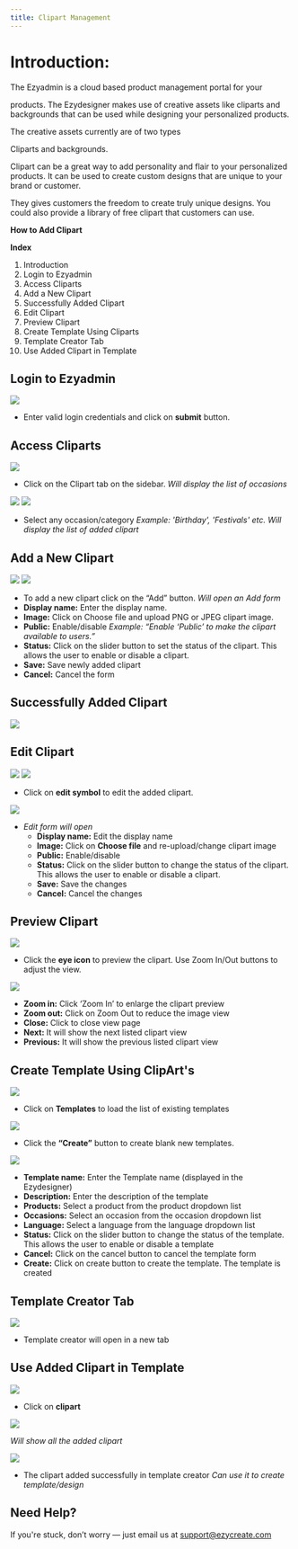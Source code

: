 ```yaml
---
title: Clipart Management
---
```

# **Introduction:**

The Ezyadmin is a cloud based product management portal for your

products. The Ezydesigner makes use of creative assets like cliparts and backgrounds that can be used while designing your personalized products.

The creative assets currently are of two types

Cliparts and backgrounds.

Clipart can be a great way to add personality and flair to your personalized products. It can be used to create custom designs that are unique to your brand or customer. 

They gives customers the freedom to create truly unique designs. You could also provide a library of free clipart that customers can use.

**How to Add Clipart**

**Index**

1. Introduction
2. Login to Ezyadmin
3. Access Cliparts
4. Add a New Clipart
5. Successfully Added Clipart
6. Edit Clipart
7. Preview Clipart
8. Create Template Using Cliparts
9. Template Creator Tab
10. Use Added Clipart in Template

## **Login to Ezyadmin**

![](https://ezy-resources.s3.ap-south-1.amazonaws.com/en/HTACLIPI1.png)

* Enter valid login credentials and click on **submit** button.

## **Access Cliparts**

![](https://ezy-resources.s3.ap-south-1.amazonaws.com/en/HTACLIPI2.png)

* Click on the Clipart tab on the sidebar.
   *Will display the list of occasions*

![](https://ezy-resources.s3.ap-south-1.amazonaws.com/en/HTACLIPI3.png)
![](https://ezy-resources.s3.ap-south-1.amazonaws.com/en/HTACLIPI4.png)
  
* Select any occasion/category
   *Example: 'Birthday', 'Festivals' etc.*
   *Will display the list of added clipart*

## **Add a New Clipart**

![](https://ezy-resources.s3.ap-south-1.amazonaws.com/en/HTACLIPI5.png)
![](https://ezy-resources.s3.ap-south-1.amazonaws.com/en/HTACLIPI6.png)

* To add a new clipart click on the “Add” button.
   *Will open an Add form*
* **Display name:** Enter the display name.
* **Image:** Click on Choose file and upload PNG or JPEG clipart image.
* **Public:** Enable/disable
   *Example: “Enable ‘Public’ to make the clipart available to users.”*
* **Status:** Click on the slider button to set the status of the clipart. This allows the user to enable or disable a clipart.
* **Save:** Save newly added clipart
* **Cancel:** Cancel the form

## **Successfully Added Clipart**

![](https://ezy-resources.s3.ap-south-1.amazonaws.com/en/HTACLIPI7.png)

## **Edit Clipart**

![](https://ezy-resources.s3.ap-south-1.amazonaws.com/en/HTACLIPI8.png)
![](https://ezy-resources.s3.ap-south-1.amazonaws.com/en/HTACLIPI9.png)

* Click on **edit symbol** to edit the added clipart.

![](https://ezy-resources.s3.ap-south-1.amazonaws.com/en/HTACLIPI10.png)
  
* *Edit form will open*
  * **Display name:** Edit the display name
  * **Image:** Click on **Choose file** and re-upload/change clipart image
  * **Public:** Enable/disable
  * **Status:** Click on the slider button to change the status of the clipart. This allows the user to enable or disable a clipart.
  * **Save:** Save the changes
  * **Cancel:** Cancel the changes

## **Preview Clipart**

![](https://ezy-resources.s3.ap-south-1.amazonaws.com/en/HTACLIPI11.png)

* Click the **eye icon** to preview the clipart. Use Zoom In/Out buttons to adjust the view.

![](https://ezy-resources.s3.ap-south-1.amazonaws.com/en/HTACLIPI12.png)
  
* **Zoom in:** Click ‘Zoom In’ to enlarge the clipart preview
* **Zoom out:** Click on Zoom Out to reduce the image view
* **Close:** Click to close view page
* **Next:** It will show the next listed clipart view
* **Previous:** It will show the previous listed clipart view

## **Create Template Using ClipArt's**

![](https://ezy-resources.s3.ap-south-1.amazonaws.com/en/HTACLIPI13.png)

* Click on **Templates** to load the list of existing templates

![](https://ezy-resources.s3.ap-south-1.amazonaws.com/en/HTACLIPI14.png)
  
* Click the **“Create”** button to create blank new templates.

![](https://ezy-resources.s3.ap-south-1.amazonaws.com/en/HTACLIPI15.png)
  
* **Template name:** Enter the Template name (displayed in the Ezydesigner)
* **Description:** Enter the description of the template
* **Products:** Select a product from the product dropdown list
* **Occasions:** Select an occasion from the occasion dropdown list
* **Language:** Select a language from the language dropdown list
* **Status:** Click on the slider button to change the status of the template. This allows the user to enable or disable a template
* **Cancel:** Click on the cancel button to cancel the template form
* **Create:** Click on create button to create the template. The template is created

## **Template Creator Tab**

![](https://ezy-resources.s3.ap-south-1.amazonaws.com/en/HTACLIPI16.png)

* Template creator will open in a new tab

## **Use Added Clipart in Template**

![](https://ezy-resources.s3.ap-south-1.amazonaws.com/en/HTACLIPI17.png)

* Click on **clipart**

![](https://ezy-resources.s3.ap-south-1.amazonaws.com/en/HTACLIPI18.png)

   *Will show all the added clipart*

![](https://ezy-resources.s3.ap-south-1.amazonaws.com/en/HTACLIPI19.png)

* The clipart added successfully in template creator
   *Can use it to create template/design*




## **Need Help?**

If you're stuck, don’t worry — just email us at [support@ezycreate.com](mailto:support@ezycreate.com)
